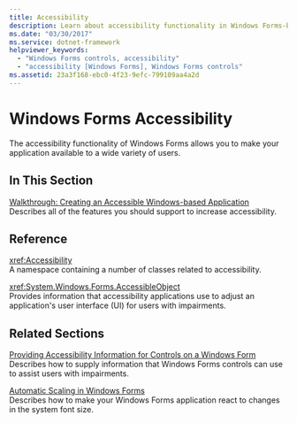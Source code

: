 ```yaml
---
title: Accessibility
description: Learn about accessibility functionality in Windows Forms-based applications with a selection of topics and tutorials.
ms.date: "03/30/2017"
ms.service: dotnet-framework
helpviewer_keywords: 
  - "Windows Forms controls, accessibility"
  - "accessibility [Windows Forms], Windows Forms controls"
ms.assetid: 23a3f168-ebc0-4f23-9efc-799109aa4a2d
---
```

# Windows Forms Accessibility

The accessibility functionality of Windows Forms allows you to make your application available to a wide variety of users.  
  
## In This Section  

 [Walkthrough: Creating an Accessible Windows-based Application](walkthrough-creating-an-accessible-windows-based-application.md)  
 Describes all of the features you should support to increase accessibility.  
  
## Reference  

 <xref:Accessibility>  
 A namespace containing a number of classes related to accessibility.  
  
 <xref:System.Windows.Forms.AccessibleObject>  
 Provides information that accessibility applications use to adjust an application's user interface (UI) for users with impairments.  
  
## Related Sections  

 [Providing Accessibility Information for Controls on a Windows Form](../controls/providing-accessibility-information-for-controls-on-a-windows-form.md)  
 Describes how to supply information that Windows Forms controls can use to assist users with impairments.  
  
 [Automatic Scaling in Windows Forms](../automatic-scaling-in-windows-forms.md)  
 Describes how to make your Windows Forms application react to changes in the system font size.
